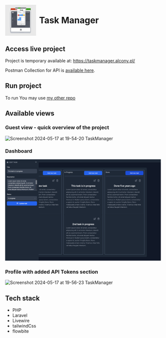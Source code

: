 <h1 style="display: flex; align-items: center;">
  <img src="public/images/logo.jpeg" alt="icon" style="width: 100px; height: 100px; margin-right: 10px;">
  Task Manager
</h1>

## Access live project
Project is temporary available at: https://taskmanager.alcony.pl/

Postman Collection for API is [available here](https://universal-spaceship-641904.postman.co/workspace/test~a8e355ca-8a87-4bc7-9fe8-5bd0236110f0/collection/14058032-6ff73425-21b0-4f38-a794-6d31f8efad1f?action=share&creator=14058032).

## Run project
To run You may use [my other repo](https://github.com/GrzegorzWalewski/bitnami-laravel-quickstart)

## Available views

### Guest view - quick overview of the project
  ![Screenshot 2024-05-17 at 19-54-20 TaskManager](https://github.com/GrzegorzWalewski/taskManager/assets/25950627/d5492785-7cf2-447f-96ef-6f65141b91b0)


### Dashboard   
![obraz](https://github.com/GrzegorzWalewski/taskManager/blob/master/public/images/screens/dashboard.png)


### Profile with added API Tokens section   
  ![Screenshot 2024-05-17 at 19-56-23 TaskManager](https://github.com/GrzegorzWalewski/taskManager/assets/25950627/75d2468c-f76b-4cf4-ac46-1e755bad052f)


## Tech stack
- PHP
- Laravel
- Livewire
- tailwindCss
- flowbite
